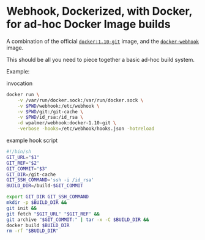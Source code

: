 Webhook, Dockerized, with Docker, for ad-hoc Docker Image builds
=================

A combination of the official [`docker:1.10-git`](https://hub.docker.com/_/docker/) image, and
the [`docker-webhook`](https://hub.docker.com/r/almir/webhook/) image.

This should be all you need to piece together a basic ad-hoc build system.

Example:

invocation
```bash
docker run \
    -v /var/run/docker.sock:/var/run/docker.sock \
    -v $PWD/webhook:/etc/webhook \
    -v $PWD/git:/git-cache \
    -v $PWD/id_rsa:/id_rsa \
    -d wpalmer/webhook:docker-1.10-git \
    -verbose -hooks=/etc/webhook/hooks.json -hotreload
```

example hook script
```bash
#!/bin/sh
GIT_URL="$1"
GIT_REF="$2"
GIT_COMMIT="$3"
GIT_DIR=/git-cache
GIT_SSH_COMMAND='ssh -i /id_rsa'
BUILD_DIR=/build-$GIT_COMMIT

export GIT_DIR GIT_SSH_COMMAND
mkdir -p $BUILD_DIR &&
git init &&
git fetch "$GIT_URL" "$GIT_REF" &&
git archive "$GIT_COMMIT:" | tar -x -C $BUILD_DIR &&
docker build $BUILD_DIR
rm -rf "$BUILD_DIR"
```
